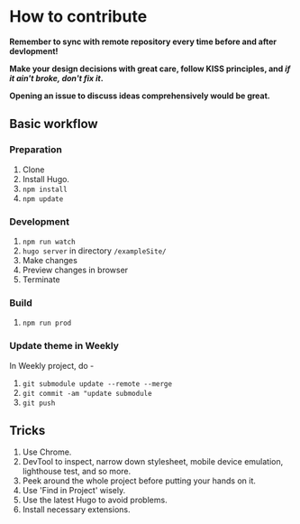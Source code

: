 # How to contribute

**Remember to sync with remote repository every time before and after devlopment!**

**Make your design decisions with great care, follow KISS principles, and _if it ain't broke, don't fix it_.**

**Opening an issue to discuss ideas comprehensively would be great.**

## Basic workflow

### Preparation

1. Clone
2. Install Hugo.
3. `npm install`
4. `npm update`

### Development

1. `npm run watch`
2. `hugo server` in directory `/exampleSite/`
3. Make changes
4. Preview changes in browser
5. Terminate

### Build

1. `npm run prod`

### Update theme in Weekly

In Weekly project, do -

1. `git submodule update --remote --merge`
2. `git commit -am "update submodule`
3. `git push`

## Tricks

1. Use Chrome.
2. DevTool to inspect, narrow down stylesheet, mobile device emulation, lighthouse test, and so more.
3. Peek around the whole project before putting your hands on it.
4. Use 'Find in Project' wisely.
5. Use the latest Hugo to avoid problems.
6. Install necessary extensions.
